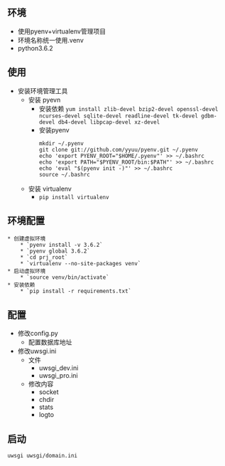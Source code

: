 ## 环境

* 使用pyenv+virtualenv管理项目
* 环境名称统一使用.venv
* python3.6.2

## 使用

* 安装环境管理工具
    * 安装 pyevn
        * 安装依赖
            `yum install zlib-devel bzip2-devel openssl-devel ncurses-devel sqlite-devel readline-devel tk-devel gdbm-devel db4-devel libpcap-devel xz-devel`
        * 安装pyenv
            ```
            mkdir ~/.pyenv
            git clone git://github.com/yyuu/pyenv.git ~/.pyenv  
            echo 'export PYENV_ROOT="$HOME/.pyenv"' >> ~/.bashrc  
            echo 'export PATH="$PYENV_ROOT/bin:$PATH"' >> ~/.bashrc  
            echo 'eval "$(pyenv init -)"' >> ~/.bashrc  
            source ~/.bashrc
            ```
    * 安装 virtualenv
        * `pip install virtualenv`

## 环境配置
    * 创建虚拟环境
        * `pyenv install -v 3.6.2`
        * `pyenv global 3.6.2`
        * `cd prj_root`
        * `virtualenv --no-site-packages venv`
    * 启动虚拟环境
        * `source venv/bin/activate`
    * 安装依赖
        * `pip install -r requirements.txt`

## 配置
* 修改config.py
    * 配置数据库地址
* 修改uwsgi.ini
    * 文件
        * uwsgi_dev.ini
        * uwsgi_pro.ini
    * 修改内容
        * socket
        * chdir
        * stats
        * logto

## 启动

```
uwsgi uwsgi/domain.ini
```

